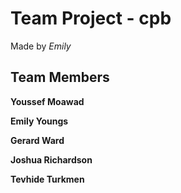 # Team Project - cpb

Made by *Emily* 

## Team Members

**Youssef Moawad**

**Emily Youngs**

**Gerard Ward**

**Joshua Richardson**

**Tevhide Turkmen**
